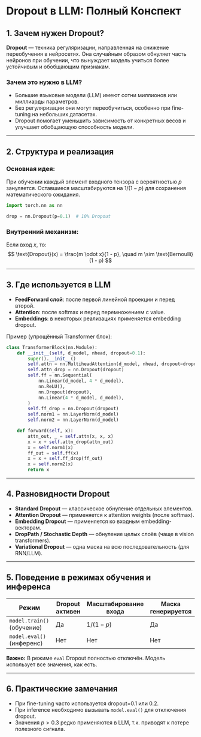 # Dropout в LLM: Полный Конспект

## 1. Зачем нужен Dropout?

**Dropout** — техника регуляризации, направленная на снижение переобучения в нейросетях. Она случайным образом обнуляет часть нейронов при обучении, что вынуждает модель учиться более устойчивым и обобщающим признакам.

### Зачем это нужно в LLM?
- Большие языковые модели (LLM) имеют сотни миллионов или миллиарды параметров.
- Без регуляризации они могут переобучиться, особенно при fine-tuning на небольших датасетах.
- Dropout помогает уменьшить зависимость от конкретных весов и улучшает обобщающую способность модели.

---

## 2. Структура и реализация

### Основная идея:
При обучении каждый элемент входного тензора с вероятностью $p$ зануляется. Оставшиеся масштабируются на $1 / (1 - p)$ для сохранения математического ожидания.

```python
import torch.nn as nn

drop = nn.Dropout(p=0.1)  # 10% Dropout
```

### Внутренний механизм:
Если вход $x$, то:
$$
\text{Dropout}(x) = \frac{m \odot x}{1 - p}, \quad m \sim \text{Bernoulli}(1 - p)
$$

---

## 3. Где используется в LLM

- **FeedForward слой**: после первой линейной проекции и перед второй.
- **Attention**: после softmax и перед перемножением с value.
- **Embeddings**: в некоторых реализациях применяется embedding dropout.

Пример (упрощённый Transformer блок):

```python
class TransformerBlock(nn.Module):
    def __init__(self, d_model, nhead, dropout=0.1):
        super().__init__()
        self.attn = nn.MultiheadAttention(d_model, nhead, dropout=dropout)
        self.attn_drop = nn.Dropout(dropout)
        self.ff = nn.Sequential(
            nn.Linear(d_model, 4 * d_model),
            nn.ReLU(),
            nn.Dropout(dropout),
            nn.Linear(4 * d_model, d_model),
        )
        self.ff_drop = nn.Dropout(dropout)
        self.norm1 = nn.LayerNorm(d_model)
        self.norm2 = nn.LayerNorm(d_model)

    def forward(self, x):
        attn_out, _ = self.attn(x, x, x)
        x = x + self.attn_drop(attn_out)
        x = self.norm1(x)
        ff_out = self.ff(x)
        x = x + self.ff_drop(ff_out)
        x = self.norm2(x)
        return x
```

---

## 4. Разновидности Dropout

- **Standard Dropout** — классическое обнуление отдельных элементов.
- **Attention Dropout** — применяется к attention weights (после softmax).
- **Embedding Dropout** — применяется ко входным embedding-векторам.
- **DropPath / Stochastic Depth** — обнуление целых слоёв (чаще в vision transformers).
- **Variational Dropout** — одна маска на всю последовательность (для RNN/LLM).

---

## 5. Поведение в режимах обучения и инференса

| Режим                   | Dropout активен | Масштабирование входа | Маска генерируется |
|------------------------|------------------|------------------------|--------------------|
| `model.train()` (обучение) | Да               | $1 / (1 - p)$           | Да                 |
| `model.eval()` (инференс)  | Нет              | Нет                    | Нет                |

**Важно:** В режиме `eval` Dropout полностью отключён. Модель использует все значения, как есть.

---

## 6. Практические замечания

- При fine-tuning часто используется dropout=0.1 или 0.2.
- При inference необходимо вызывать `model.eval()` для отключения dropout.
- Значения $p > 0.3$ редко применяются в LLM, т.к. приводят к потере полезного сигнала.